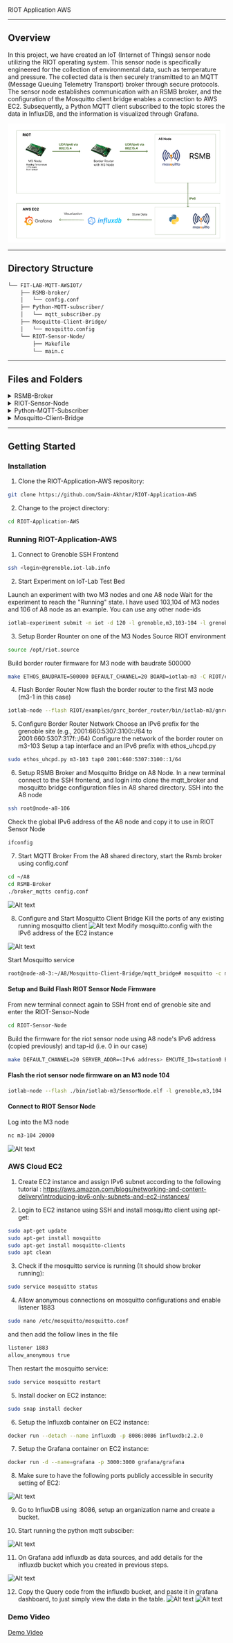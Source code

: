<br>RIOT Application AWS</h1>


---


##  Overview

 
 
In this project, we have created an IoT (Internet of Things) sensor node utilizing the RIOT operating system. This sensor node is specifically engineered for the collection of environmental data, such as temperature and pressure. The collected data is then securely transmitted to an MQTT (Message Queuing Telemetry Transport) broker through secure protocols. The sensor node establishes communication with an RSMB broker, and the configuration of the Mosquitto client bridge enables a connection to AWS EC2. Subsequently, a Python MQTT client subscribed to the topic stores the data in InfluxDB, and the information is visualized through Grafana.

![Alt text](/Images/SystemArchitecture.png)

---


##  Directory Structure

```sh
└── FIT-LAB-MQTT-AWSIOT/
    ├── RSMB-broker/
    │   └── config.conf
    ├── Python-MQTT-subscriber/
    │   └── mqtt_subscriber.py
    ├── Mosquitto-Client-Bridge/
    │   └── mosquitto.config
    └── RIOT-Sensor-Node/
        ├── Makefile
        └── main.c

```

---


##  Files and Folders

<details closed><summary>RSMB-Broker</summary>

| File                                                                                                   | Summary       |
| ---                                                                                                    | ---           |
| [config.conf](https://github.com/Saim-Akhtar/RIOT-Application-AWS/blob/main/RSMB-Broker/config.conf) | ► The config.conf file enables MQTT connections, with debug tracing and specific listeners. It also establishes a connection named "local_to_cloud" between sensor node and Mosquitto Client on A8 node on respective ports.|

</details>

<details closed><summary>RIOT-Sensor-Node</summary>

| File                                                                                                   | Summary       |
| ---                                                                                                    | ---           |
| [main.c](https://github.com/Saim-Akhtar/RIOT-Application-AWS/blob/main/RIOT-Sensor-Node/main.c)             | ► The C program for the IoT sensor node, named "IoTSensors," includes MQTT-SN communication, LPS331AP sensor readings, and a command-line interface (CLI). It periodically measures temperature and pressure, publishes the data to an MQTT broker, and provides status reports via the CLI. The program creates threads for MQTT communication and the main measurement loop. |
| [Makefile](https://github.com/Saim-Akhtar/RIOT-Application-AWS/blob/main/RIOT-Sensor-Node/Makefile) | ► The Makefile for the SensorNode application in RIOT OS configures a native board, includes necessary modules for sensor and network functionality, sets up MQTT modules for communication, and defines parameters such as server address, port, and MQTT topics.|

</details>

<details closed><summary>Python-MQTT-Subscriber</summary>

| File                                                                                                         | Summary       |
| ---                                                                                                          | ---           |
| [NodeRed_Flow.json](https://github.com/Saim-Akhtar/RIOT-Application-AWS/blob/main/Python-MQTT-Subscriber/mqtt_subscriber.json) | ► The python script which acts as a mqtt subscriber. It subscribes to the mqtt topic "local_to_cloud" and then it further connects to the InfluxDB to save the payload data in the database.|

</details>

<details closed><summary>Mosquitto-Client-Bridge</summary>

| File                                                                                                                | Summary       |
| ---                                                                                                                 | ---           |
| [mosquitto.config](https://github.com/Saim-Akhtar/RIOT-Application-AWS/blob/main/Mosquitto-Client-Bridge/mosquitto.config) | ► The mosquitto client bridge which act as a bridge between rsmb broker and AWS EC2 mosquitto client. |

</details>

---

##  Getting Started

###  Installation

1. Clone the RIOT-Application-AWS repository:
```sh
git clone https://github.com/Saim-Akhtar/RIOT-Application-AWS
```

2. Change to the project directory:
```sh
cd RIOT-Application-AWS
```

###  Running RIOT-Application-AWS

1. Connect to Grenoble SSH Frontend
```bash
ssh <login>@grenoble.iot-lab.info
```

2. Start Experiment on IoT-Lab Test Bed

Launch an experiment with two M3 nodes and one A8 node
Wait for the experiment to reach the "Running" state.
I have used 103,104 of M3 nodes and 106 of A8 node as an example. You can use any other node-ids
```sh
iotlab-experiment submit -n iot -d 120 -l grenoble,m3,103-104 -l grenoble,a8,106
```


3. Setup Border Rounter on one of the M3 Nodes
Source RIOT environment
```sh
source /opt/riot.source
```
Build border router firmware for M3 node with baudrate 500000
```sh
make ETHOS_BAUDRATE=500000 DEFAULT_CHANNEL=20 BOARD=iotlab-m3 -C RIOT/examples/gnrc_border_router clean all
```


4. Flash Border Router
Now flash the border router to the first M3 node (m3-1 in this case)
```sh
iotlab-node --flash RIOT/examples/gnrc_border_router/bin/iotlab-m3/gnrc_border_router.elf -l grenoble,m3,103
```


5. Configure Border Router Network
Choose an IPv6 prefix for the grenoble site (e.g., 2001:660:5307:3100::/64 to 2001:660:5307:317f::/64)
Configure the network of the border router on m3-103
Setup a tap interface and an IPv6 prefix with ethos_uhcpd.py
```sh
sudo ethos_uhcpd.py m3-103 tap0 2001:660:5307:3100::1/64
```

6. Setup RSMB Broker and Mosquitto Bridge on A8 Node. 
In a new terminal connect to the SSH frontend, and login into clone the mqtt_broker and mosquitto bridge configuration files in A8 shared directory.
SSH into the A8 node
```sh
ssh root@node-a8-106
```
Check the global IPv6 address of the A8 node and copy it to use in RIOT Sensor Node
```sh
ifconfig
```

7. Start MQTT Broker
From the A8 shared directory, start the Rsmb broker using config.conf
```sh
cd ~/A8
cd RSMB-Broker
./broker_mqtts config.conf
```
![Alt text](/Images/image2.png)

8. Configure and Start Mosquitto Client Bridge
Kill the ports of any existing running mosquitto client
![Alt text](/Images/image3.png)
Modify mosquitto.config with the IPv6 address of the EC2 instance

![Alt text](/Images/image4.png)

Start Mosquitto service
```sh
root@node-a8-3:~/A8/Mosquitto-Client-Bridge/mqtt_bridge# mosquitto -c mosquitto.conf
```

#### Setup and Build Flash RIOT Sensor Node Firmware
From new terminal connect again to SSH front end of grenoble site and enter the RIOT-Sensor-Node
```sh
cd RIOT-Sensor-Node
```
Build the firmware for the riot sensor node using A8 node's IPv6 address (copied previously) and tap-id (i.e. 0 in our case)
```sh
make DEFAULT_CHANNEL=20 SERVER_ADDR=<IPv6 address> EMCUTE_ID=station0 BOARD=iotlab-m3 -C . clean all
```

#### Flash the riot sensor node firmware on an M3 node 104
```sh
iotlab-node --flash ./bin/iotlab-m3/SensorNode.elf -l grenoble,m3,104
```


#### Connect to RIOT Sensor Node
Log into the M3 node
```sh
nc m3-104 20000
```
![Alt text](/Images/image5.png)

###  AWS Cloud EC2

1. Create EC2 instance and assign IPv6 subnet according to the following tutorial : 
https://aws.amazon.com/blogs/networking-and-content-delivery/introducing-ipv6-only-subnets-and-ec2-instances/

2. Login to EC2 instance using SSH and install mosquitto client using apt-get:
```sh
sudo apt-get update
sudo apt-get install mosquitto
sudo apt-get install mosquitto-clients
sudo apt clean
```
3. Check if the mosquitto service is running (It should show broker running):

```sh
sudo service mosquitto status
```

4. Allow anonymous connections on mosquitto configurations and enable listener 1883

```sh
sudo nano /etc/mosquitto/mosquitto.conf
```
and then add the follow lines in the file
```bash
listener 1883
allow_anonymous true

```
Then restart the mosquitto service:
```sh
sudo service mosquitto restart
```

5. Install docker on EC2 instance:
```sh
sudo snap install docker
```

6. Setup the Influxdb container on EC2 instance:

```sh
docker run --detach --name influxdb -p 8086:8086 influxdb:2.2.0
```
7. Setup the Grafana container on EC2 instance:

```sh
docker run -d --name=grafana -p 3000:3000 grafana/grafana
```
8. Make sure to have the following ports publicly accessible in security setting of EC2:

![Alt text](/Images/image7.png)

9. Go to InfluxDB using <EC2-public-IPv4 Address>:8086, setup an organization name and create a bucket.

10. Start running the python mqtt subsciber:

![Alt text](/Images/image7.png)

11. On Grafana add influxdb as data sources, and add details for the influxdb bucket which you created in previous steps.

![Alt text](/Images/image12.png)

12. Copy the Query code from the influxdb bucket, and paste it in grafana dashboard, to just simply view the data in the table.
![Alt text](/Images/image14.png)
![Alt text](/Images/image15.png)



###  Demo Video

[Demo Video](https://www.youtube.com/watch?v=D-Ow4Ak13AE)

